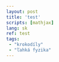 ```yaml
---
layout: post
title: 'test'
scripts: [mathjax]
lang: sk
ref: test
tags:
 - "krokodíly"
 - "ľahká fyzika"
---
```

